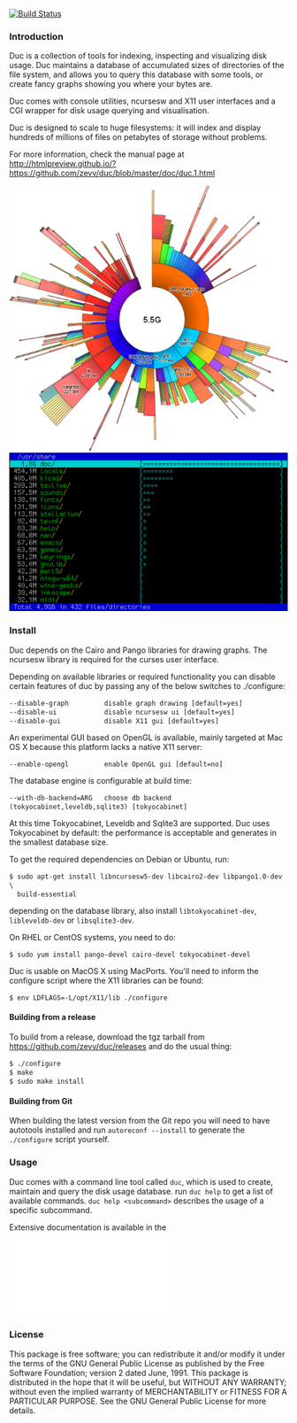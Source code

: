 
[![Build Status](https://travis-ci.org/zevv/duc.svg?branch=master)](https://travis-ci.org/zevv/duc)

### Introduction

Duc is a collection of tools for indexing, inspecting and visualizing disk
usage. Duc maintains a database of accumulated sizes of directories of the file
system, and allows you to query this database with some tools, or create fancy
graphs showing you where your bytes are.

Duc comes with console utilities, ncursesw and X11 user interfaces and a CGI
wrapper for disk usage querying and visualisation.

Duc is designed to scale to huge filesystems: it will index and display
hundreds of millions of files on petabytes of storage without problems.

For more information, check the manual page at http://htmlpreview.github.io/?https://github.com/zevv/duc/blob/master/doc/duc.1.html

![duc gui](/img/example.png) 
![duc ui](img/ui.png)


### Install

Duc depends on the Cairo and Pango libraries for drawing graphs. The ncursesw
library is required for the curses user interface.

Depending on available libraries or required functionality you can disable
certain features of duc by passing any of the below switches to ./configure:

    --disable-graph         disable graph drawing [default=yes]
    --disable-ui            disable ncursesw ui [default=yes]
    --disable-gui           disable X11 gui [default=yes]

An experimental GUI based on OpenGL is available, mainly targeted at Mac OS X
because this platform lacks a native X11 server:

    --enable-opengl         enable OpenGL gui [default=no]

The database engine is configurable at build time:

    --with-db-backend=ARG   choose db backend (tokyocabinet,leveldb,sqlite3) [tokyocabinet]

At this time Tokyocabinet, Leveldb and Sqlite3 are supported. Duc uses
Tokyocabinet by default: the performance is acceptable and generates in the
smallest database size.

To get the required dependencies on Debian or Ubuntu, run:

    $ sudo apt-get install libncursesw5-dev libcairo2-dev libpango1.0-dev \
      build-essential

depending on the database library, also install `libtokyocabinet-dev`,
`libleveldb-dev` or `libsqlite3-dev`.

On RHEL or CentOS systems, you need to do:

    $ sudo yum install pango-devel cairo-devel tokyocabinet-devel 

Duc is usable on MacOS X using MacPorts. You'll need to inform the configure
script where the X11 libraries can be found:

    $ env LDFLAGS=-L/opt/X11/lib ./configure

#### Building from a release

To build from a release, download the tgz tarball from
https://github.com/zevv/duc/releases and do the usual thing:

    $ ./configure
    $ make
    $ sudo make install


#### Building from Git

When building the latest version from the Git repo you will need to have
autotools installed and run `autoreconf --install` to generate the
`./configure` script yourself.


### Usage

Duc comes with a command line tool called `duc`, which is used to create,
maintain and query the disk usage database.  run `duc help` to get a list of
available commands. `duc help <subcommand>` describes the usage of a specific
subcommand.

Extensive documentation is available in the ![manual page](doc/duc.md)


### License

This package is free software; you can redistribute it and/or modify it under
the terms of the GNU General Public License as published by the Free Software
Foundation; version 2 dated June, 1991. This package is distributed in the hope
that it will be useful, but WITHOUT ANY WARRANTY; without even the implied
warranty of MERCHANTABILITY or FITNESS FOR A PARTICULAR PURPOSE. See the GNU
General Public License for more details.

